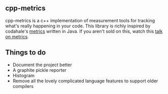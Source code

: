 ## cpp-metrics

cpp-metrics is a c++ implementation of measurement tools for tracking what's really happening in your code.
This library is richly inspired by codahale's [metrics] written in Java.
If you aren't sold on this, watch this [talk on metrics].

## Things to do

* Document the project better
* A graphite pickle reporter
* Histogram
* Remove all the lovely complicated language features to support older compilers

[metrics]: https://github.com/codahale/metrics
[talk on metrics]: https://www.youtube.com/watch?v=czes-oa0yik